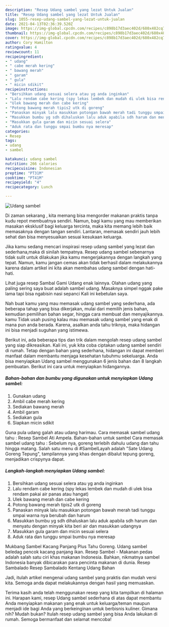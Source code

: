 ```yaml
---
description: "Resep Udang sambel yang lezat Untuk Jualan"
title: "Resep Udang sambel yang lezat Untuk Jualan"
slug: 1055-resep-udang-sambel-yang-lezat-untuk-jualan
date: 2021-04-13T02:36:39.520Z
image: https://img-global.cpcdn.com/recipes/c898b17d3aec402d/680x482cq70/udang-sambel-foto-resep-utama.jpg
thumbnail: https://img-global.cpcdn.com/recipes/c898b17d3aec402d/680x482cq70/udang-sambel-foto-resep-utama.jpg
cover: https://img-global.cpcdn.com/recipes/c898b17d3aec402d/680x482cq70/udang-sambel-foto-resep-utama.jpg
author: Cory Hamilton
ratingvalue: 4
reviewcount: 11
recipeingredient:
- " udang"
- " cabe merah kering"
- " bawang merah"
- " garam"
- " gula"
- " micin sdikit"
recipeinstructions:
- "Bersihkan udang sesuai selera atau yg anda inginkan"
- "Lalu rendam cabe kering (spy lekas lembek dan mudah di ulek bisa rendam pakai air panas atau hangat)"
- "Ulek bawang merah dan cabe kering"
- "Potong bawang merah tipis2 utk di goreng"
- "Panaskan minyak lalu masukkan potongan bawah merah tadi tunggu smpai warna nya berubah dan harum"
- "Masukkan bumbu yg sdh dihaluskan lalu aduk apabila sdh harum dan menyatu dengan minyak kita beri air dan masukkan udangnya"
- "Masukkan gula garam dan micin sesuai selera"
- "Aduk rata dan tunggu smpai bumbu nya meresap"
categories:
- Resep
tags:
- udang
- sambel

katakunci: udang sambel 
nutrition: 266 calories
recipecuisine: Indonesian
preptime: "PT31M"
cooktime: "PT41M"
recipeyield: "4"
recipecategory: Lunch

---
```



![Udang sambel](https://img-global.cpcdn.com/recipes/c898b17d3aec402d/680x482cq70/udang-sambel-foto-resep-utama.jpg)

Di zaman  sekarang , kita memang bisa mengorder makanan praktis tanpa kudu repot membuatnya sendiri. Namun, bagi kamu yang mau memberikan masakan eksklusif bagi keluarga tercinta, maka kita memang lebih baik memasaknya dengan tangan sendiri. Lantaran, memasak sendiri jauh lebih sehat dan bisa menyesuaikan sesuai kesukaan keluarga.

Jika kamu sedang mencari inspirasi resep udang sambel yang lezat dan sederhana,maka di sinilah tempatnya. Resep udang sambel  sebenarnya tidak sulit untuk dilakukan jika kamu mengerjakannya dengan langkah yang tepat. Namun, kamu jangan cemas akan tidak berhasil dalam melakukannya 
karena dalam artikel ini kita akan membahas udang sambel dengan hati-hati.  

Lihat juga resep Sambal Gami Udang enak lainnya. Olahan udang yang paling sering saya buat adalah sambel udang. Masaknya simpel nggak pake lama tapi bisa ngabisin nasi sepanci Kali ini kebetulan saya.

Nah buat kamu yang mau memasak udang sambel yang sederhana, ada beberapa tahap yang bisa dikerjakan, mulai dari memilih jenis bahan, kemudian pemilihan bahan segar, hingga cara membuat dan menyajikannya. kamu Tidak usah pusing kalau mau memasak udang sambel yang enak di mana pun anda berada. Karena, asalkan anda  tahu triknya, maka hidangan ini bisa menjadi suguhan yang istimewa.

Berikut ini, ada beberapa tips dan trik dalam mengolah resep udang sambel yang siap dikreasikan. Kali ini, yuk kita coba ciptakan udang sambel sendiri di rumah. Tetap dengan bahan yang sederhana, hidangan ini dapat memberi manfaat dalam membantu menjaga kesehatan tubuhmu sekeluarga. Anda bisa menyiapkan Udang sambel menggunakan 6 jenis bahan dan 8 langkah pembuatan. Berikut ini cara untuk menyiapkan hidangannya.

<!--inarticleads1-->

##### Bahan-bahan dan bumbu yang digunakan untuk menyiapkan Udang sambel:

1. Gunakan  udang
1. Ambil  cabe merah kering
1. Sediakan  bawang merah
1. Ambil  garam
1. Sediakan  gula
1. Siapkan  micin sdikit


Guna pula udang galah atau udang harimau. Cara memasak sambel udang tahu : Resep Sambel Ati Ampela. Bahan-bahan untuk sambel Cara memasak sambel udang tahu : Sebelum nya, goreng terlebih dahulu udang dan tahu hingga matang. Salah satu menu di #SambelLayah adalah &#34;Sate Udang Goreng Tepung&#34;, tampilannya yang khas dengan dibalut tepung goreng, menjadikan crispynya dapat. 

<!--inarticleads2-->

##### Langkah-langkah menyiapkan Udang sambel:

1. Bersihkan udang sesuai selera atau yg anda inginkan
1. Lalu rendam cabe kering (spy lekas lembek dan mudah di ulek bisa rendam pakai air panas atau hangat)
1. Ulek bawang merah dan cabe kering
1. Potong bawang merah tipis2 utk di goreng
1. Panaskan minyak lalu masukkan potongan bawah merah tadi tunggu smpai warna nya berubah dan harum
1. Masukkan bumbu yg sdh dihaluskan lalu aduk apabila sdh harum dan menyatu dengan minyak kita beri air dan masukkan udangnya
1. Masukkan gula garam dan micin sesuai selera
1. Aduk rata dan tunggu smpai bumbu nya meresap


Mukbang Sambel Kacang Panjang Plus Tahu Goreng. Udang sambel beledag pencok kacang panjang ikan. Resep Sambel - Makanan pedas adalah salah satu ciri khas makanan Indonesia. Bahkan, nikmatnya sambel Indonesia banyak dibicarakan para pencinta makanan di dunia. Resep Sambalado Resep Sambalado Kentang Udang Bahan 

Jadi, itulah artikel mengenai  udang sambel  yang praktis dan mudah versi kita. Semoga anda dapat melakukannya dengan hasil yang memuaskan. 

Terima kasih anda telah menggunakan resep yang kita tampilkan di halaman ini. Harapan kami, resep  Udang sambel sederhana di atas dapat membantu Anda menyiapkan makanan yang enak untuk keluarga/teman maupun menjadi ide bagi Anda yang berkeinginan untuk berbisnis kuliner. Gimana nih? Mudah bukan? Itulah resep udang sambel yang bisa Anda lakukan di rumah. Semoga bermanfaat dan selamat mencoba!

